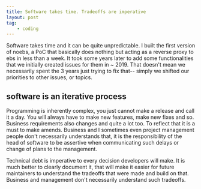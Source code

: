 ```yaml
---
title: Software takes time. Tradeoffs are imperative
layout: post
tag:
    - coding
---
```


Software takes time and it can be quite unpredictable. I built the first version of noebs, a PoC that basically does nothing but acting as a reverse proxy to ebs in less than a week. It took some years later to add some functionalities that we initially created issues for them in ~ 2019. That doesn't mean we necessarily spent the 3 years just trying to fix that-- simply we shifted our priorities to other issues, or topics.

## software is an iterative process

Programming is inherently complex, you just cannot make a release and call it a day. You will always have to make new features, make new fixes and so. Business requirements also changes and quite a lot too. To reflect that it is a must to make amends. Business and I sometimes even project management people don't necessarily understands that, it is the responsibility of the head of software to be assertive when communicating such delays or change of plans to the management. 

Technical debt is imperative to every decision developers will make. It is much better to clearly document it, that will make it easier for future maintainers to understand the tradeoffs that were made and build on that. Business and management don't necessarily understand such tradeoffs.
